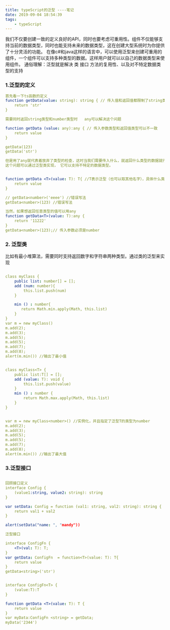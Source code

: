 ```yaml
---
title: typeScript的泛型 ----笔记
date: 2019-09-04 18:54:39
tags:
    - typeScript
---
```

我们不仅要创建一致的定义良好的API，同时也要考虑可重用性。组件不仅能够支持当前的数据类型，同时也能支持未来的数据类型，这在创建大型系统时为你提供了十分灵活的功能。
在像c#和java这样的语言中，可以使用泛型来创建可重用的组件，一个组件可以支持多种类型的数据。这样用户就可以以自己的数据类型来使用组件。
通俗理解：泛型就是解决 类 接口 方法的复用性、以及对不特定数据类型的支持

### 1.泛型的定义
```yaml
首先看一下ts函数的定义
function getData(value: string): string { // 传入值和返回值都限制了string类型
    return 'str'
}

需要同时返回string类型和number类型时   any可以解决这个问题

function getData (value: any):any { // 传入参数类型和返回值类型可以不一致
    return value
}

getData(123)
getData('str')

但是用了any就代表着放弃了类型的检查，这时当我们需要传入什么，就返回什么类型的数据就行不通了
这个问题可以通过泛型类实现， 它可以支持不特定的数据类型。


function getData <T>(value: T): T{ //T表示泛型（也可以取其他名字），具体什么类型是调用这个方法的时候决定的
    return value
}

// getData<number>('eeee') //错误写法
getData<number>(123) //错误写法

当然，如果想返回任意类型的值可以用any
function getData<T>(value: T):any {
    return '11222'
}
getData<number>(123);// 传入参数必须是number
```

### 2. 泛型类
比如有最小堆算法，需要同时支持返回数字和字符串两种类型。通过类的泛型来实现

```yaml

class myClass {
    public list: number[] = [];
    add (num: number){
        this.list.push(num)
    }

    min () : number{
       return Math.min.apply(Math, this.list)
    }
}
var m = new myClass()
m.add(2);
m.add(3);
m.add(5);
m.add(5);
m.add(7);
m.add(8);
alert(m.min()) //输出了最小值


class myClass<T> {
    public list:T[] = [];
    add (value: T): void {
        this.list.push(value)
    }
    min () : number {
        return Math.max.apply(Math, this.list)
    }
}


var m = new myClass<number>() //实例化，并且指定了泛型T的类型为number
m.add(2);
m.add(3);
m.add(5);
m.add(5);
m.add(7);
m.add(8);
alert(m.min()) //输出了最大值


```

### 3.泛型接口

```yaml

回顾接口定义
interface Config {
    (value1:string, value2: string): string
}

var setData: Config = function (val1: string, val2: string): string {
    return val1 + val2
}

alert(setData("name: ", "mandy"))

泛型接口

interface ConfigFn {
    <T>(val: T): T;
}
var getData: ConfigFn  = function<T>(value: T): T{
    return value
}
getData<string>('str')


interface ConfigFn<T> {
    (value:T):T
}

function getData <T>(value: T): T {
    return value
}
var myData:ConfigFn <string> = getData;
myData('2344')

```
